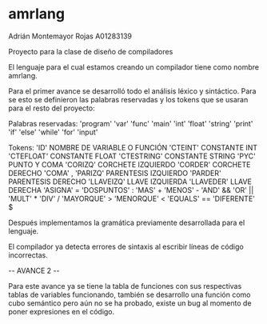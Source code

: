 # amrlang
Adrián Montemayor Rojas
A01283139

Proyecto para la clase de diseño de compiladores

El lenguaje para el cual estamos creando un compilador tiene como nombre amrlang. 

Para el primer avance se desarrolló todo el análisis léxico y sintáctico. Para se esto se definieron las palabras reservadas y los tokens que se usaran para el resto del proyecto:

Palabras reservadas: 
'program'
'var'
'func'
'main'
'int'
'float'
'string'
'print'
'if'
'else'
'while'
'for'
'input'

Tokens:
'ID' NOMBRE DE VARIABLE O FUNCIÓN
'CTEINT' CONSTANTE INT
'CTEFLOAT' CONSTANTE FLOAT
'CTESTRING' CONSTANTE STRING
'PYC' PUNTO Y COMA
'CORIZQ' CORCHETE IZQUIERDO
'CORDER' CORCHETE DERECHO
'COMA' ,
'PARIZQ' PARENTESIS IZQUIERDO
'PARDER' PARENTESIS DERECHO
'LLAVEIZQ' LLAVE IZQUIERDA
'LLAVEDER' LLAVE DERECHA
'ASIGNA' =
'DOSPUNTOS' :
'MAS' +
'MENOS' -
'AND' &&
'OR' ||
'MULT' *
'DIV' /
'MAYORQUE' >
'MENORQUE' <
'EQUALS' ==
'DIFERENTE' $

Después implementamos la gramática previamente desarrollada para el lenguaje.

El compilador ya detecta errores de sintaxis al escribir líneas de código incorrectas.


-- AVANCE 2 --

Para este avance ya se tiene la tabla de funciones con sus respectivas tablas de variables funcionando, también se desarrollo una función como cubo semántico pero aún no se ha probado, existe un bug al momento de poner expresiones en el código.